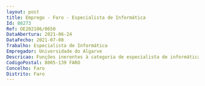 ```yaml
--- 
layout: post
title: Emprego - Faro - Especialista de Informática
Id: 88273
Ref: OE202106/0650
DataAbertura: 2021-06-24
DataFecho: 2021-07-08
Trabalho: Especialista de Informática
Empregador: Universidade do Algarve
Descricao: Funções inerentes à categoria de especialista de informática, conforme artigo 2.º da Portaria n.º 358 2002, de 3 de abril, nomeadamente   	Gestão Aplicacional e Administração de Sistemas de Informação. 	Resolução de constrangimentos de Sistemas de Informação e Apoio ao utilizador.
CodigoPostal: 8005-139 FARO
Concelho: Faro
Distrito: Faro
--- 
```

